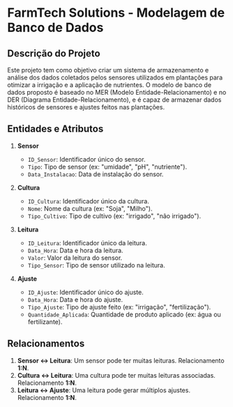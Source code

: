 # FarmTech Solutions - Modelagem de Banco de Dados

## Descrição do Projeto

Este projeto tem como objetivo criar um sistema de armazenamento e análise dos dados coletados pelos sensores utilizados em plantações para otimizar a irrigação e a aplicação de nutrientes. O modelo de banco de dados proposto é baseado no MER (Modelo Entidade-Relacionamento) e no DER (Diagrama Entidade-Relacionamento), e é capaz de armazenar dados históricos de sensores e ajustes feitos nas plantações.

## Entidades e Atributos

1. **Sensor**
   - `ID_Sensor`: Identificador único do sensor.
   - `Tipo`: Tipo de sensor (ex: "umidade", "pH", "nutriente").
   - `Data_Instalacao`: Data de instalação do sensor.

2. **Cultura**
   - `ID_Cultura`: Identificador único da cultura.
   - `Nome`: Nome da cultura (ex: "Soja", "Milho").
   - `Tipo_Cultivo`: Tipo de cultivo (ex: "irrigado", "não irrigado").

3. **Leitura**
   - `ID_Leitura`: Identificador único da leitura.
   - `Data_Hora`: Data e hora da leitura.
   - `Valor`: Valor da leitura do sensor.
   - `Tipo_Sensor`: Tipo de sensor utilizado na leitura.

4. **Ajuste**
   - `ID_Ajuste`: Identificador único do ajuste.
   - `Data_Hora`: Data e hora do ajuste.
   - `Tipo_Ajuste`: Tipo de ajuste feito (ex: "irrigação", "fertilização").
   - `Quantidade_Aplicada`: Quantidade de produto aplicado (ex: água ou fertilizante).

## Relacionamentos

1. **Sensor ↔ Leitura**: Um sensor pode ter muitas leituras. Relacionamento **1:N**.
2. **Cultura ↔ Leitura**: Uma cultura pode ter muitas leituras associadas. Relacionamento **1:N**.
3. **Leitura ↔ Ajuste**: Uma leitura pode gerar múltiplos ajustes. Relacionamento **1:N**.
